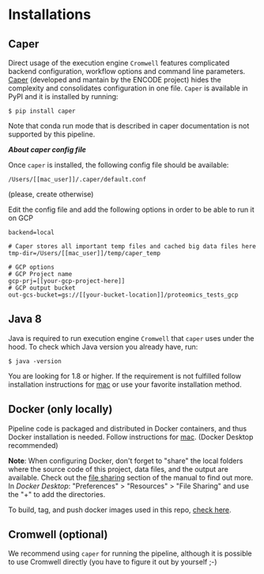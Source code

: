 # Installations

## Caper

Direct usage of the execution engine `Cromwell` features complicated backend configuration, workflow options and command line parameters. [Caper](https://github.com/ENCODE-DCC/caper) (developed and mantain by the ENCODE project) hides the complexity and consolidates configuration in one file. `Caper` is available in PyPI and it is installed by running:

```
$ pip install caper
```

Note that conda run mode that is described in caper documentation is not supported by this pipeline.

***About caper config file***

Once `caper` is installed, the following config file should be available:

```
/Users/[[mac_user]]/.caper/default.conf
```

(please, create otherwise)

Edit the config file and add the following options in order to be able to run it on GCP

```
backend=local

# Caper stores all important temp files and cached big data files here
tmp-dir=/Users/[[mac_user]]/temp/caper_temp

# GCP options
# GCP Project name
gcp-prj=[[your-gcp-project-here]]
# GCP output bucket
out-gcs-bucket=gs://[[your-bucket-location]]/proteomics_tests_gcp
```


## Java 8

Java is required to run execution engine `Cromwell` that `caper` uses under the hood. To check which Java version you already have, run:

```
$ java -version
```

You are looking for 1.8 or higher. If the requirement is not fulfilled follow installation instructions for [mac](https://java.com/en/download/help/mac_install.xml) or use your favorite installation method.

## Docker (only locally)

Pipeline code is packaged and distributed in Docker containers, and thus Docker installation is needed. Follow instructions for [mac](https://docs.docker.com/docker-for-mac/install/). (Docker Desktop recommended)


**Note**: When configuring Docker, don't forget to "share" the local folders where the source code of this project, data files, and the output are available. Check out the [file sharing](https://docs.docker.com/docker-for-mac/#file-sharing) section of the manual to find out more. In *Docker Desktop*: "Preferences" > "Resources" > "File Sharing" and use the "+" to add the directories.

To build, tag, and push docker images used in this repo, [check here](docker_files/docker_readme.md).


## Cromwell (optional)

We recommend using `caper` for running the pipeline, although it is possible to use Cromwell directly (you have to figure it out by yourself ;-)